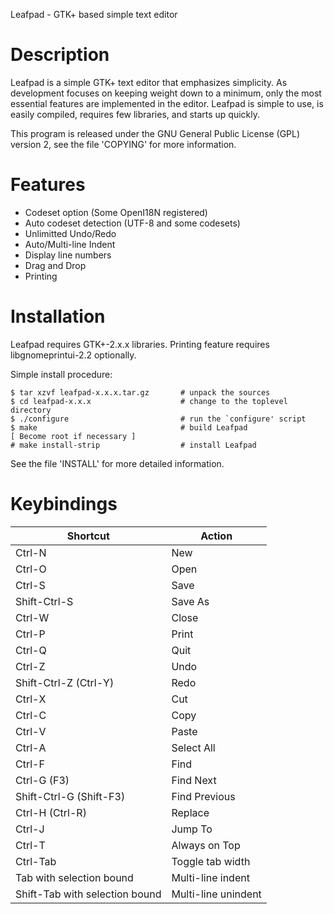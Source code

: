 Leafpad - GTK+ based simple text editor


Description
===========

Leafpad is a simple GTK+ text editor that emphasizes simplicity. As development
focuses on keeping weight down to a minimum, only the most essential features
are implemented in the editor. Leafpad is simple to use, is easily compiled,
requires few libraries, and starts up quickly.

This program is released under the GNU General Public License (GPL) version 2,
see the file 'COPYING' for more information.


Features
========

* Codeset option (Some OpenI18N registered)
* Auto codeset detection (UTF-8 and some codesets)
* Unlimitted Undo/Redo
* Auto/Multi-line Indent
* Display line numbers
* Drag and Drop
* Printing


Installation
============

Leafpad requires GTK+-2.x.x libraries.
Printing feature requires libgnomeprintui-2.2 optionally.

Simple install procedure:
```
$ tar xzvf leafpad-x.x.x.tar.gz       # unpack the sources
$ cd leafpad-x.x.x                    # change to the toplevel directory
$ ./configure                         # run the `configure' script
$ make                                # build Leafpad
[ Become root if necessary ]
# make install-strip                  # install Leafpad
```
See the file 'INSTALL' for more detailed information.


Keybindings
===========
|Shortcut|Action|
|---|---|
Ctrl-N                          |New
Ctrl-O                          |Open
Ctrl-S                          |Save
Shift-Ctrl-S                    |Save As
Ctrl-W                          |Close
Ctrl-P                          |Print
Ctrl-Q                          |Quit
Ctrl-Z                          |Undo
Shift-Ctrl-Z (Ctrl-Y)           |Redo
Ctrl-X                          |Cut
Ctrl-C                          |Copy
Ctrl-V                          |Paste
Ctrl-A                          |Select All
Ctrl-F                          |Find
Ctrl-G (F3)                     |Find Next
Shift-Ctrl-G (Shift-F3)         |Find Previous
Ctrl-H (Ctrl-R)                 |Replace
Ctrl-J                          |Jump To
Ctrl-T                          |Always on Top
Ctrl-Tab                        |Toggle tab width
Tab with selection bound        |Multi-line indent
Shift-Tab with selection bound  |Multi-line unindent
